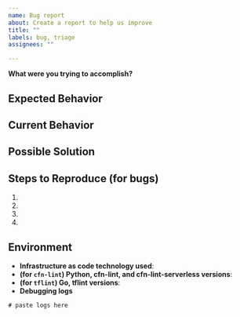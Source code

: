 ```yaml
---
name: Bug report
about: Create a report to help us improve
title: ""
labels: bug, triage
assignees: ""

---
```


<!--- Provide a general summary of the issue in the Title above -->
<!--- How has this issue affected you? What are you trying to accomplish? -->

**What were you trying to accomplish?**

## Expected Behavior
<!--- If you're describing a bug, tell us what should happen -->
<!--- If you're suggesting a change/improvement, tell us how it should work -->

## Current Behavior
<!--- If describing a bug, tell us what happens instead of the expected behavior -->
<!--- If suggesting a change/improvement, explain the difference from current behavior -->

## Possible Solution
<!--- Not obligatory, but suggest a fix/reason for the bug, -->
<!--- or ideas how to implement the addition or change -->

## Steps to Reproduce (for bugs)
<!--- Provide a link to a live example, or an unambiguous set of steps to -->
<!--- reproduce this bug. Include code to reproduce, if relevant -->
1.
2.
3.
4.

## Environment

* **Infrastructure as code technology used**:
* **(for `cfn-lint`) Python, cfn-lint, and cfn-lint-serverless versions**:
* **(for `tflint`) Go, tflint versions**:
* **Debugging logs**

```
# paste logs here
```
